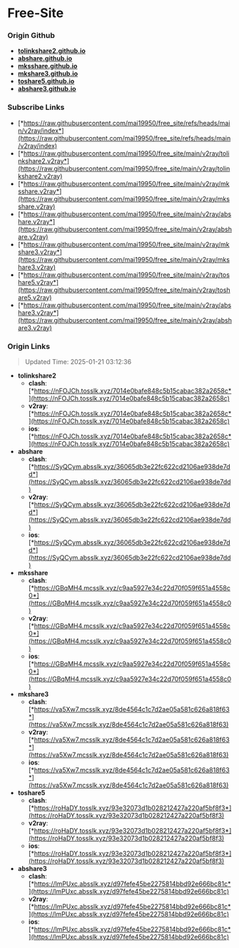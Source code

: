 # Free-Site

### Origin Github

- [**tolinkshare2.github.io**](https://github.com/tolinkshare2/tolinkshare2.github.io)
- [**abshare.github.io**](https://github.com/abshare/abshare.github.io)
- [**mksshare.github.io**](https://github.com/mksshare/mksshare.github.io)
- [**mkshare3.github.io**](https://github.com/mkshare3/mkshare3.github.io)
- [**toshare5.github.io**](https://github.com/toshare5/toshare5.github.io)
- [**abshare3.github.io**](https://github.com/abshare3/abshare3.github.io)

### Subscribe Links

- [*https://raw.githubusercontent.com/mai19950/free_site/refs/heads/main/v2ray/index*](https://raw.githubusercontent.com/mai19950/free_site/refs/heads/main/v2ray/index)
- [*https://raw.githubusercontent.com/mai19950/free_site/main/v2ray/tolinkshare2.v2ray*](https://raw.githubusercontent.com/mai19950/free_site/main/v2ray/tolinkshare2.v2ray)
- [*https://raw.githubusercontent.com/mai19950/free_site/main/v2ray/mksshare.v2ray*](https://raw.githubusercontent.com/mai19950/free_site/main/v2ray/mksshare.v2ray)
- [*https://raw.githubusercontent.com/mai19950/free_site/main/v2ray/abshare.v2ray*](https://raw.githubusercontent.com/mai19950/free_site/main/v2ray/abshare.v2ray)
- [*https://raw.githubusercontent.com/mai19950/free_site/main/v2ray/mkshare3.v2ray*](https://raw.githubusercontent.com/mai19950/free_site/main/v2ray/mkshare3.v2ray)
- [*https://raw.githubusercontent.com/mai19950/free_site/main/v2ray/toshare5.v2ray*](https://raw.githubusercontent.com/mai19950/free_site/main/v2ray/toshare5.v2ray)
- [*https://raw.githubusercontent.com/mai19950/free_site/main/v2ray/abshare3.v2ray*](https://raw.githubusercontent.com/mai19950/free_site/main/v2ray/abshare3.v2ray)

### Origin Links

> Updated Time: 2025-01-21 03:12:36

- **tolinkshare2**
  - **clash**: [*https://nFOJCh.tosslk.xyz/7014e0bafe848c5b15cabac382a2658c*](https://nFOJCh.tosslk.xyz/7014e0bafe848c5b15cabac382a2658c)
  - **v2ray**: [*https://nFOJCh.tosslk.xyz/7014e0bafe848c5b15cabac382a2658c*](https://nFOJCh.tosslk.xyz/7014e0bafe848c5b15cabac382a2658c)
  - **ios**: [*https://nFOJCh.tosslk.xyz/7014e0bafe848c5b15cabac382a2658c*](https://nFOJCh.tosslk.xyz/7014e0bafe848c5b15cabac382a2658c)
- **abshare**
  - **clash**: [*https://SyQCym.absslk.xyz/36065db3e22fc622cd2106ae938de7dd*](https://SyQCym.absslk.xyz/36065db3e22fc622cd2106ae938de7dd)
  - **v2ray**: [*https://SyQCym.absslk.xyz/36065db3e22fc622cd2106ae938de7dd*](https://SyQCym.absslk.xyz/36065db3e22fc622cd2106ae938de7dd)
  - **ios**: [*https://SyQCym.absslk.xyz/36065db3e22fc622cd2106ae938de7dd*](https://SyQCym.absslk.xyz/36065db3e22fc622cd2106ae938de7dd)
- **mksshare**
  - **clash**: [*https://GBqMH4.mcsslk.xyz/c9aa5927e34c22d70f059f651a4558c0*](https://GBqMH4.mcsslk.xyz/c9aa5927e34c22d70f059f651a4558c0)
  - **v2ray**: [*https://GBqMH4.mcsslk.xyz/c9aa5927e34c22d70f059f651a4558c0*](https://GBqMH4.mcsslk.xyz/c9aa5927e34c22d70f059f651a4558c0)
  - **ios**: [*https://GBqMH4.mcsslk.xyz/c9aa5927e34c22d70f059f651a4558c0*](https://GBqMH4.mcsslk.xyz/c9aa5927e34c22d70f059f651a4558c0)
- **mkshare3**
  - **clash**: [*https://va5Xw7.mcsslk.xyz/8de4564c1c7d2ae05a581c626a818f63*](https://va5Xw7.mcsslk.xyz/8de4564c1c7d2ae05a581c626a818f63)
  - **v2ray**: [*https://va5Xw7.mcsslk.xyz/8de4564c1c7d2ae05a581c626a818f63*](https://va5Xw7.mcsslk.xyz/8de4564c1c7d2ae05a581c626a818f63)
  - **ios**: [*https://va5Xw7.mcsslk.xyz/8de4564c1c7d2ae05a581c626a818f63*](https://va5Xw7.mcsslk.xyz/8de4564c1c7d2ae05a581c626a818f63)
- **toshare5**
  - **clash**: [*https://roHaDY.tosslk.xyz/93e32073d1b028212427a220af5bf8f3*](https://roHaDY.tosslk.xyz/93e32073d1b028212427a220af5bf8f3)
  - **v2ray**: [*https://roHaDY.tosslk.xyz/93e32073d1b028212427a220af5bf8f3*](https://roHaDY.tosslk.xyz/93e32073d1b028212427a220af5bf8f3)
  - **ios**: [*https://roHaDY.tosslk.xyz/93e32073d1b028212427a220af5bf8f3*](https://roHaDY.tosslk.xyz/93e32073d1b028212427a220af5bf8f3)
- **abshare3**
  - **clash**: [*https://lmPUxc.absslk.xyz/d97fefe45be2275814bbd92e666bc81c*](https://lmPUxc.absslk.xyz/d97fefe45be2275814bbd92e666bc81c)
  - **v2ray**: [*https://lmPUxc.absslk.xyz/d97fefe45be2275814bbd92e666bc81c*](https://lmPUxc.absslk.xyz/d97fefe45be2275814bbd92e666bc81c)
  - **ios**: [*https://lmPUxc.absslk.xyz/d97fefe45be2275814bbd92e666bc81c*](https://lmPUxc.absslk.xyz/d97fefe45be2275814bbd92e666bc81c)
